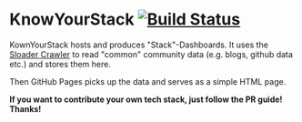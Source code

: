 KnowYourStack [![Build Status](https://travis-ci.org/Code-Inside/KnowYourStack.svg?branch=master)](https://travis-ci.org/Code-Inside/KnowYourStack)
===

KownYourStack hosts and produces "Stack"-Dashboards. It uses the [Sloader Crawler](https://github.com/Code-Inside/Sloader) to read "common" community data (e.g. blogs, github data etc.) and stores them here. 

Then GitHub Pages picks up the data and serves as a simple HTML page.

__If you want to contribute your own tech stack, just follow the PR guide! Thanks!__
